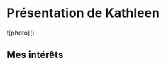 <!DOCTYPE hmtl>
<html lang="fr">
<head>
    <meta charset="UTF-8">
    <meta name="viewport" content="width=device-width, initial-scale=1.0">
     <h1> Présentation de Kathleen </h1>
     ![photo]()
</head>
<body>
    <h2> Mes intérêts </h2>
</body>
</html>
